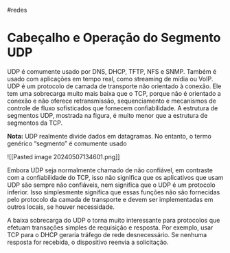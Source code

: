 #redes 

# Cabeçalho e Operação do Segmento UDP

UDP é comumente usado por DNS, DHCP, TFTP, NFS e SNMP. Também é usado com aplicações em tempo real, como streaming de mídia ou VoIP. UDP é um protocolo de camada de transporte não orientado à conexão. Ele tem uma sobrecarga muito mais baixa que o TCP, porque não é orientado a conexão e não oferece retransmissão, sequenciamento e mecanismos de controle de fluxo sofisticados que fornecem confiabilidade. A estrutura de segmentos UDP, mostrada na figura, é muito menor que a estrutura de segmentos da TCP.

**Nota:** UDP realmente divide dados em datagramas. No entanto, o termo genérico “segmento” é comumente usado

![[Pasted image 20240507134601.png]]

Embora UDP seja normalmente chamado de não confiável, em contraste com a confiabilidade do TCP, isso não significa que os aplicativos que usam UDP são sempre não confiáveis, nem significa que o UDP é um protocolo inferior. Isso simplesmente significa que essas funções não são fornecidas pelo protocolo da camada de transporte e devem ser implementadas em outros locais, se houver necessidade.

A baixa sobrecarga do UDP o torna muito interessante para protocolos que efetuam transações simples de requisição e resposta. Por exemplo, usar TCP para o DHCP geraria tráfego de rede desnecessário. Se nenhuma resposta for recebida, o dispositivo reenvia a solicitação.


























